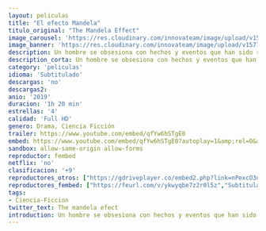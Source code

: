 ```yaml
---
layout: peliculas
title: "El efecto Mandela"
titulo_original: "The Mandela Effect"
image_carousel: 'https://res.cloudinary.com/innovateam/image/upload/v1577500657/mandela-min_uhxzg7.jpg'
image_banner: 'https://res.cloudinary.com/innovateam/image/upload/v1577500661/maxresdefault_2_-min_1_iowcal.jpg'
description: Un hombre se obsesiona con hechos y eventos que han sido recordados colectivamente por miles de personas. Al creer que los fenómenos son el síntoma de algo más grande, su obsesión eventualmente lo lleva a cuestionarse la realidad misma.
description_corta: Un hombre se obsesiona con hechos y eventos que han sido recordados colectivamente por miles de personas. Al creer que los fenómenos son el síntoma de algo más grande, su obsesión eventualmente lo lleva a cuestionarse la realidad misma.
category: 'peliculas'
idioma: 'Subtitulado'
descargas: 'no'
descargas2:
anio: '2019'
duracion: '1h 20 min'
estrellas: '4'
calidad: 'Full HD'
genero: Drama, Ciencia Ficción
trailer: https://www.youtube.com/embed/qfYw6hSTgE0
embed: https://www.youtube.com/embed/qfYw6hSTgE0?autoplay=1&amp;rel=0&amp;hd=1&border=0&wmode=opaque&enablejsapi=1&modestbranding=1&controls=1&showinfo=0
sandbox: allow-same-origin allow-forms
reproductor: fembed
netflix: 'no'
clasificacion: '+9'
reproductores_otros: ["https://gdriveplayer.co/embed2.php?link=nPexcO3oVjnNngxyoqgYMg8kMdh44TVUX3uEnRpfx0RH81OIZH2fKwuU3G6GO8Vdznkm7eXyBA2VEj%252BBOQkXWc1g8Xv8hRmwOvfOMfjnqJ81WqPaB51jQu6q%252F4HFBC4hFcixw9P3do2N%252FTZNVGrLUHysGnw4Lz9AS2Q%252Fu9SldH6TGa5CsS2EX0iksi2abI9VhJCVo6%252BJr8UeDd3pIjjieI","Subtitulado"]
reproductores_fembed: ["https://feurl.com/v/ykwyqbe7z2r0l5z","Subtitulado","https://feurl.com/v/36j72im6meg4p40","Subtitulado"]
tags:
- Ciencia-Ficcion
twitter_text: The mandela efect
introduction: Un hombre se obsesiona con hechos y eventos que han sido recordados colectivamente por miles de personas. Al creer que los fenómenos son el síntoma de algo más grande, su obsesión eventualmente lo lleva a cuestionarse la realidad misma.
---
```













